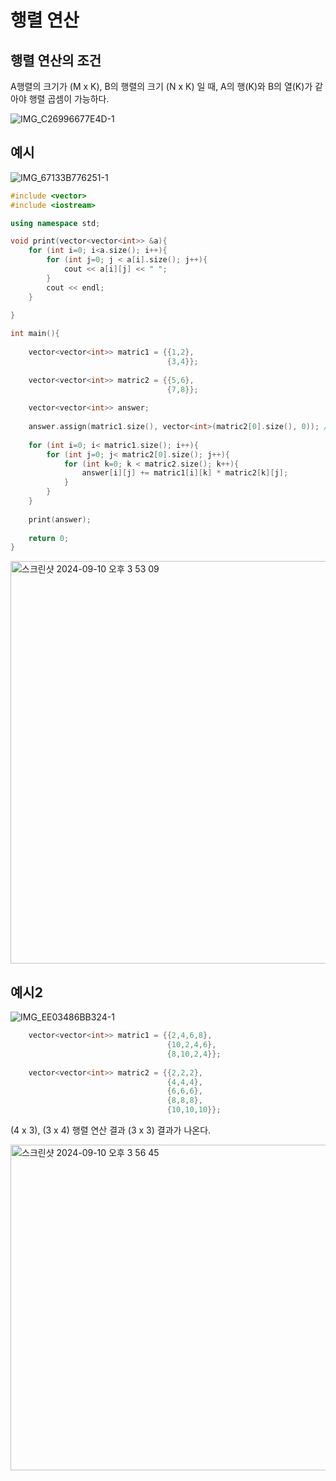 # 행렬 연산

## 행렬 연산의 조건
A행렬의 크기가 (M x K), B의 행렬의 크기 (N x K) 일 때, A의 행(K)와 B의 열(K)가 같아야 행렬 곱셈이 가능하다.

![IMG_C26996677E4D-1](https://github.com/user-attachments/assets/d053a749-4292-4279-864a-b4e94c290fe0)

## 예시

![IMG_67133B776251-1](https://github.com/user-attachments/assets/e30c6444-a8a7-4f7f-a574-338b0ce48d52)

```cpp
#include <vector>
#include <iostream>

using namespace std;

void print(vector<vector<int>> &a){
    for (int i=0; i<a.size(); i++){
        for (int j=0; j < a[i].size(); j++){
            cout << a[i][j] << " ";
        }
    	cout << endl;
    }
    
}

int main(){
    
    vector<vector<int>> matric1 = {{1,2}, 
                                   {3,4}};
    
    vector<vector<int>> matric2 = {{5,6}, 
                                   {7,8}};
    
    vector<vector<int>> answer;
    
    answer.assign(matric1.size(), vector<int>(matric2[0].size(), 0)); // matric1의 행 * matric2의 열 크기의 공간 할당
    
    for (int i=0; i< matric1.size(); i++){
        for (int j=0; j< matric2[0].size(); j++){
            for (int k=0; k < matric2.size(); k++){
                answer[i][j] += matric1[i][k] * matric2[k][j];
            }
        }
    }
    
    print(answer);
    
    return 0;
}
```

<img width="644" alt="스크린샷 2024-09-10 오후 3 53 09" src="https://github.com/user-attachments/assets/d59e910d-041b-450f-8989-4c9ff8b6ea89">

## 예시2

![IMG_EE03486BB324-1](https://github.com/user-attachments/assets/52ba6ed0-9b2b-4ca7-9566-2cbc3ca96561)

```cpp
    vector<vector<int>> matric1 = {{2,4,6,8}, 
                                   {10,2,4,6},
                                   {8,10,2,4}};
    
    vector<vector<int>> matric2 = {{2,2,2}, 
                                   {4,4,4},
                                   {6,6,6},
                                   {8,8,8},
                                   {10,10,10}};
```

(4 x 3), (3 x 4) 행렬 연산 결과 (3 x 3) 결과가 나온다.

<img width="521" alt="스크린샷 2024-09-10 오후 3 56 45" src="https://github.com/user-attachments/assets/2aea79b9-265b-4f0d-91ea-c4959e3dcbdb">


